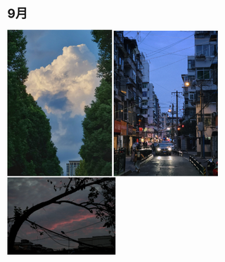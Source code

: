 # 9月

<img title="" src="1.jpg" alt="" width="238" data-align="inline">
<img title="" src="2.jpg" alt="" width="237" data-align="inline">

<img src="3.jpg" title="" alt="" width="234">
<img src="4.jpg" title="" alt="" width="246">
